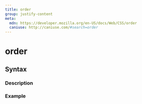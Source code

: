 ```yaml
---
title: order
group: justify-content
meta:
  mdn: https://developer.mozilla.org/en-US/docs/Web/CSS/order
  caniuse: http://caniuse.com/#search=order
---
```


# order
<!--- Introduction for order, keep it brief and set the overall context -->

## Syntax
<!--- Introduce the various syntax for order -->

### Description
<!--- For each major section of syntax, provide a description explaining its usage further -->

### Example
<!--- Provide code examples for the syntax block you're currently describing -->